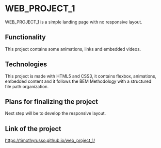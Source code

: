 # WEB_PROJECT_1

WEB_PROJECT_1 is a simple landing page with no responsive layout.

## Functionality

This project contains some animations, links and embedded videos.

## Technologies

This project is made with HTML5 and CSS3, it contains flexbox, animations, embedded content and it follows the BEM Methodology with a structured file path organization.

## Plans for finalizing the project

Next step will be to develop the responsive layout.

## Link of the project

https://timothyrusso.github.io/web_project_1/
